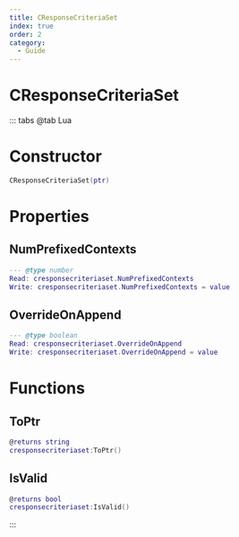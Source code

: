 ```yaml
---
title: CResponseCriteriaSet
index: true
order: 2
category:
  - Guide
---
```


# CResponseCriteriaSet

::: tabs
@tab Lua
# Constructor
```lua
CResponseCriteriaSet(ptr)
```
# Properties
## NumPrefixedContexts 
```lua
--- @type number
Read: cresponsecriteriaset.NumPrefixedContexts
Write: cresponsecriteriaset.NumPrefixedContexts = value
```
## OverrideOnAppend 
```lua
--- @type boolean
Read: cresponsecriteriaset.OverrideOnAppend
Write: cresponsecriteriaset.OverrideOnAppend = value
```
# Functions
## ToPtr
```lua
@returns string
cresponsecriteriaset:ToPtr()
```
## IsValid
```lua
@returns bool
cresponsecriteriaset:IsValid()
```

:::